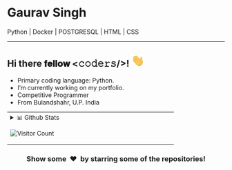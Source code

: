 # Gaurav Singh
Python | Docker | POSTGRESQL | HTML | CSS

<hr />

<h2> Hi there 𝐟𝐞𝐥𝐥𝐨𝐰 <𝚌𝚘𝚍𝚎𝚛𝚜/>! <img src="https://raw.githubusercontent.com/ABSphreak/ABSphreak/master/gifs/Hi.gif" width="30px"></h2>

* Primary coding language: Python.
* I’m currently working on my portfolio.
* Competitive Programmer
* From Bulandshahr, U.P. India
<table><tr><td valign="top" width="33%">
 <details>
<summary>📊 Github Stats</summary>
<p align="center"> <img src="https://github-readme-stats.vercel.app/api?username=grvsng&show_icons=true&theme=gotham" alt="Ayushi Rawat | Stats" />
</details>

 ![Visitor Count](https://profile-counter.glitch.me/{grvsng}/count.svg)
 </table>
 
<h3 align="center">Show some &nbsp;❤️&nbsp; by starring some of the repositories!</h3>

